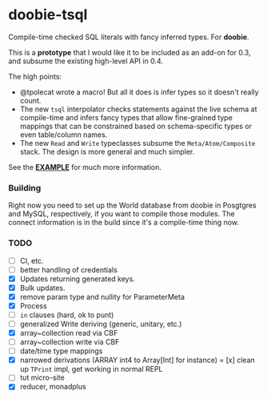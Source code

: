 # doobie-tsql

Compile-time checked SQL literals with fancy inferred types. For **doobie**.

This is a **prototype** that I would like it to be included as an add-on for 0.3, and subsume the existing high-level API in 0.4.

The high points:

- @tpolecat wrote a macro! But all it does is infer types so it doesn't really count.
- The new `tsql` interpolator checks statements against the live schema at compile-time and infers fancy types that allow fine-grained type mappings that can be constrained based on schema-specific types or even table/column names.
- The new `Read` and `Write` typeclasses subsume the `Meta/Atom/Composite` stack. The design is more general and much simpler.

See the [**EXAMPLE**](EXAMPLE.md) for much more information.

### Building

Right now you need to set up the World database from doobie in Posgtgres and MySQL, respectively, if you want to compile those modules. The connect information is in the build since it's a compile-time thing now.

### TODO

- [ ] CI, etc.
- [ ] better handling of credentials
- [x] Updates returning generated keys.
- [x] Bulk updates.
- [x] remove param type and nullity for ParameterMeta
- [x] Process
- [ ] `in` clauses (hard, ok to punt)
- [ ] generalized Write deriving (generic, unitary, etc.)
- [x] array~collection read via CBF
- [ ] array~collection write via CBF
- [ ] date/time type mappings
- [x] narrowed derivations (ARRAY int4 to Array[Int] for instance)
= [x] clean up `TPrint` impl, get working in normal REPL
- [ ] tut micro-site
- [x] reducer, monadplus
